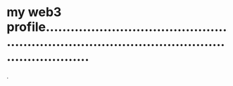 # my web3 profile.....................................................................................................................
.
